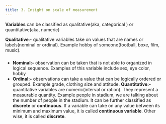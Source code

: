 ```yaml
---
title: 3. Insight on scale of measurement
---
```

**Variables** can be classified as qualitative(aka, categorical ) or quantitative(aka, numeric)

**Qualitative**:- qualitative variables take on values that are names or labels(nominal or ordinal). Example hobby of someone(football, boxe, film, music).
### 
- **Nominal:-** observation can be taken that is not able to organized in logical sequence. Examples of this variable include sex, eye color, hobby
- **Ordinal:-** observations can take a value that can be logically ordered or grouped. Example grade, clothing size and attitude.
**Quantitative:-** quantitative variables are numeric(interval or ration). They represent a measurable quantity. Example people in stadium, we are talking about the number of people in the stadium. 
It can be further classified as **discrete** or **continuous**. 
If a variable can take on any value between its minimum and maximum value, it is called **continuous variable**. 
Other wise, it is called **discrete**. 

